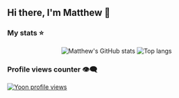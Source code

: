 ## Hi there, I'm Matthew 👋

### My stats ⭐

<div align="center">
<img alt="Matthew's GitHub stats" src="https://github-readme-stats.vercel.app/api?username=matthewcucio&show_icons=true&theme=transparent"/>
<img alt="Top langs" src="https://github-readme-stats.vercel.app/api/top-langs/?username=matthewcucio&theme=transparent&layout=compact&&langs_count=8"/>
</div>

### Profile views counter 👁️‍🗨️
[![Yoon profile views](https://u8views.com/api/v1/github/profiles/119479946/views/day-week-month-total-count.svg)](https://u8views.com/github/matthewcucio)
